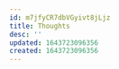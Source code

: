 ```yaml
---
id: m7jfyCR7dbVGyivt8jLjz
title: Thoughts
desc: ''
updated: 1643723096356
created: 1643723096356
---
```


